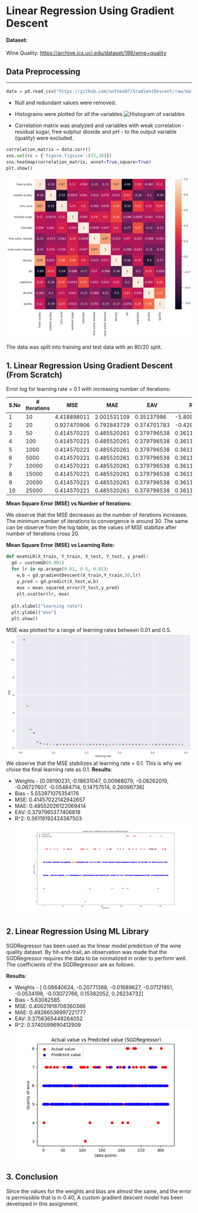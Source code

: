 # Linear Regression Using Gradient Descent

#### Dataset:
Wine Quality:
https://archive.ics.uci.edu/dataset/186/wine+quality

## Data Preprocessing
---
```python
data = pd.read_csv("https://github.com/anthea97/GradientDescent/raw/main/winequality-red.csv",delimiter=";")
```

* Null and redundant values were removed.
* Histograms were plotted for all the variables
![Histogram of variables]()
  
* Correlation matrix was analyzed and variables with weak correlation - residual sugar, free sulphur dioxide and pH -  to the output variable (quality) were excluded.

```python
correlation_matrix = data.corr()
sns.set(rc = {'figure.figsize':(15,10)})
sns.heatmap(correlation_matrix, annot=True,square=True)
plt.show()
```

![Correlation Matrix](https://github.com/anthea97/GradientDescent/blob/main/Pasted%20image%2020230913222619.png?raw=true)

The data was split into training and test data with an 80/20 split.

## 1. Linear Regression Using Gradient Descent (From Scratch)
Error log for learning rate = 0.1 with increasing number of iterations:

| S.No  | # Iterations  | MSE          | MAE          | EAV          | R^2           |
|-------|---------------|--------------|--------------|--------------|---------------|
| 1     | 10            | 4.418898011  | 2.001531109  | 0.35137986   | -5.809046067  |
| 2     | 20            | 0.927470906  | 0.792843729  | 0.374701783  | -0.429132808  |
| 3     | 50            | 0.414570221  | 0.485520261  | 0.379796538  | 0.361191924   |
| 4     | 100           | 0.414570221  | 0.485520261  | 0.379796538  | 0.361191924   |
| 5     | 1000          | 0.414570221  | 0.485520261  | 0.379796538  | 0.361191924   |
| 6     | 5000          | 0.414570221  | 0.485520261  | 0.379796538  | 0.361191924   |
| 7     | 10000         | 0.414570221  | 0.485520261  | 0.379796538  | 0.361191924   |
| 8     | 15000         | 0.414570221  | 0.485520261  | 0.379796538  | 0.361191924   |
| 9     | 20000         | 0.414570221  | 0.485520261  | 0.379796538  | 0.361191924   |
| 10    | 25000         | 0.414570221  | 0.485520261  | 0.379796538  | 0.361191924   |



**Mean Square Error (MSE) vs Number of Iterations:**

We observe that the MSE decreases as the number of iterations increases. The minimum number of iterations to convergence is around 30. The same can be observe from the log table, as the values of MSE stabilize after number of iterations cross 20.


**Mean Square Error (MSE) vs Learning Rate:**
```python
def mseVsLR(X_train, Y_train, X_test, Y_test, y_pred):
  gd = customGD(0.001)
  for lr in np.arange(0.01, 0.5, 0.01):
    w,b = gd.gradientDescent(X_train,Y_train,50,lr)
    y_pred = gd.predict(X_test,w,b)
    mse = mean_squared_error(Y_test,y_pred)
    plt.scatter(lr, mse)

  plt.xlabel("learning rate")
  plt.ylabel("mse")
  plt.show()  

```

MSE was plotted for a range of learning rates between 0.01 and 0.5. 
![](https://github.com/anthea97/GradientDescent/blob/main/Pasted%20image%2020230914155609.png?raw=true)
We observe that the MSE stabilizes at learning rate = 0.1. This is why we chose the final learning rate as 0.1.
**Results**:
* Weights - [0.09190231,-0.18631047, 0.00988079, -0.08262019, -0.06727607, -0.05484714, 0.14757514, 0.26096736]
* Bias - 5.553971075354176
* MSE: 0.41457022142942657
* MAE: 0.48552026122069414
* EAV: 0.3797965377406818
* R^2: 0.36119192424387503
![ActualVsPredicted_CGD](https://github.com/anthea97/GradientDescent/blob/main/AVP_CGD.png?raw=true)

## 2. Linear Regression Using ML Library
SGDRegressor has been used as the linear model prediction of the wine quality dataset. By hit-and-trail, an observation was made that the SGDRegressor requires the data to be normalized in order to perform well. The coefficients of the SGDRegressor are as follows:

**Results**:
* Weights - [ 0.08640624,  -0.20771388, -0.01689627, -0.07121951, -0.0534198,  -0.03072766, 0.15382052,  0.26234732]
* Bias - 5.63082585
* MSE: 0.40621918708360366
* MAE: 0.49266536997221777
* EAV: 0.3756365448264052
* R^2: 0.3740599690412909
![ActualVsPredicted_SGD](https://github.com/anthea97/GradientDescent/blob/main/AVP_SGD.png?raw=true)

## 3. Conclusion

Since the values for the weights and bias are almost the same, and the error is permissible that is in 0.40, A custom gradient descent model has been developed in this assignment.